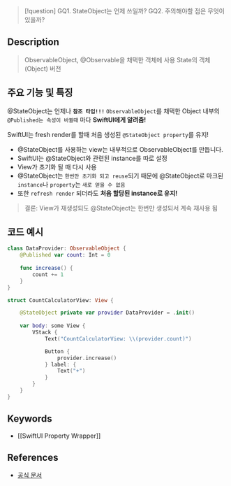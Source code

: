 >[!question]
>GQ1. StateObject는 언제 쓰일까?
>GQ2. 주의해야할 점은 무엇이 있을까?

## Description
> ObservableObject, @Observable을 채택한 객체에 사용
> State의 객체(Object) 버전

## 주요 기능 및 특징
@StateObject는 언제나 **`참조 타입!!!`**
`ObservableObject`를 채택한 Object 내부의 `@Published는 속성이 바뀔때` 마다 **SwiftUI에게 알려줌!**

SwiftUI는 fresh render를 할때 처음 생성된 `@StateObject property`를 유지!

- @StateObject를 사용하는 view는 내부적으로 ObservableObject를 만듭니다.
- SwiftUI는 @StateObject와 관련된 instance를 따로 설정
- View가 초기화 될 때 다시 사용
- @StateObject는 `한번만 초기화 되고 reuse`되기 때문에 @StateObject로 마크된 `instance`나 `property`는 `새로 얻을 수 없음`
- 또한 `refresh render` 되더라도 **처음 할당된 instance로 유지!**

> 결론: View가 재생성되도 @StateObject는 한번만 생성되서 계속 재사용 됨

## 코드 예시
```swift
class DataProvider: ObservableObject {
    @Published var count: Int = 0
    
    func increase() {
        count += 1
    }
}

struct CountCalculatorView: View {

    @StateObject private var provider DataProvider = .init()
    
    var body: some View {
        VStack {
            Text("CountCalculatorView: \\(provider.count)")

            Button {
                provider.increase()
            } label: {
                Text("+")
            }
        }
    }
}
```

## Keywords
+ [[SwiftUI Property Wrapper]]

## References
- [공식 문서](https://developer.apple.com/documentation/swiftui/StateOBject)